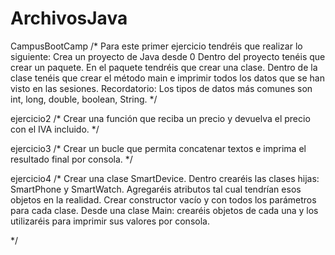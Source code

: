 # ArchivosJava

CampusBootCamp
/*
Para este primer ejercicio tendréis que realizar lo siguiente:
Crea un proyecto de Java desde 0
Dentro del proyecto tenéis que crear un paquete. En el paquete tendréis que crear una clase.
Dentro de la clase tenéis que crear el método main e imprimir todos los datos que se han visto en las sesiones.
Recordatorio: Los tipos de datos más comunes son int, long, double, boolean, String.
 */

ejercicio2 
/*
Crear una función que reciba un precio y devuelva el precio con el IVA incluido.
*/


ejercicio3
/*
Crear un bucle que permita concatenar textos e imprima el resultado final por consola.
*/

ejercicio4
/*
Crear una clase SmartDevice. Dentro crearéis las clases hijas: SmartPhone y SmartWatch.
Agregaréis atributos tal cual tendrían esos objetos en la realidad.
Crear constructor vacío y con todos los parámetros para cada clase.
Desde una clase Main: crearéis objetos de cada una y los utilizaréis para imprimir sus valores por consola.

*/
